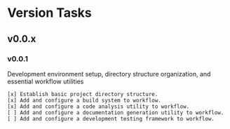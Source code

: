 # Version Tasks

## v0.0.x

### v0.0.1

Development environment setup, directory structure organization, and essential workflow utilities

```
[x] Establish basic project directory structure.
[x] Add and configure a build system to workflow.
[x] Add and configure a code analysis utility to workflow.
[ ] Add and configure a documentation generation utility to workflow.
[ ] Add and configure a development testing framework to workflow.
```

